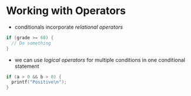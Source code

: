 # Working with Operators

- conditionals incorporate *relational operators*
```c
if (grade >= 60) {
  // Do something
}
```
- we can use *logical operators* for multiple conditions in one conditional statement
```c
if (a > 0 && b > 0) {
  printf("Positive\n");
}
```